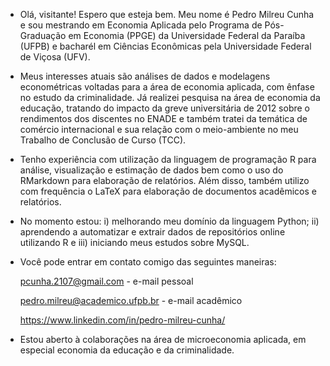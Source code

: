 - Olá, visitante! Espero que esteja bem. Meu nome é Pedro Milreu Cunha e sou mestrando em Economia Aplicada pelo Programa de Pós-Graduação em Economia (PPGE)
da Universidade Federal da Paraíba (UFPB) e bacharél em Ciências Econômicas pela Universidade Federal de Viçosa (UFV).

- Meus interesses atuais são análises de dados e modelagens econométricas voltadas para a área de economia aplicada, com ênfase no estudo da criminalidade. 
Já realizei pesquisa na área de economia da educação, tratando do impacto da greve universitária de 2012 sobre o rendimentos dos discentes no ENADE e também 
tratei da temática de comércio internacional e sua relação com o meio-ambiente no meu Trabalho de Conclusão de Curso (TCC).

- Tenho experiência com utilização da linguagem de programação R para análise, visualização e estimação de dados bem como o uso do RMarkdown para elaboração
de relatórios. Além disso, também utilizo com frequência o LaTeX para elaboração de documentos acadêmicos e relatórios.

- No momento estou: i) melhorando meu domínio da linguagem Python; ii) aprendendo a automatizar e extrair dados de repositórios online utilizando R e
iii) iniciando meus estudos sobre MySQL.

- Você pode entrar em contato comigo das seguintes maneiras:
  
  pcunha.2107@gmail.com - e-mail pessoal
  
  pedro.milreu@academico.ufpb.br - e-mail acadêmico
  
  https://www.linkedin.com/in/pedro-milreu-cunha/
  
- Estou aberto à colaborações na área de microeconomia aplicada, em especial economia da educação e da criminalidade.

<!---
PedroMilreuCunha/PedroMilreuCunha is a ✨ special ✨ repository because its `README.md` (this file) appears on your GitHub profile.
You can click the Preview link to take a look at your changes.
--->
